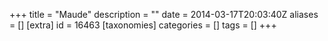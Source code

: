 +++
title = "Maude"
description = ""
date = 2014-03-17T20:03:40Z
aliases = []
[extra]
id = 16463
[taxonomies]
categories = []
tags = []
+++
